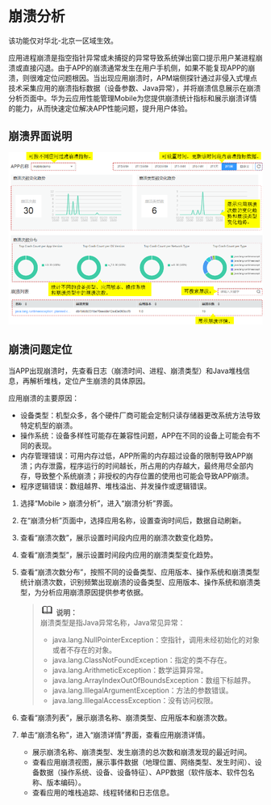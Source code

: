 # 崩溃分析<a name="apm_02_0040"></a>

该功能仅对华北-北京一区域生效。

应用进程崩溃是指空指针异常或未捕捉的异常导致系统弹出窗口提示用户某进程崩溃或直接闪退。由于APP的崩溃通常发生在用户手机侧，如果不能复现APP的崩溃，则很难定位问题根因。当出现应用崩溃时，APM端侧探针通过非侵入式埋点技术采集应用的崩溃指标数据（设备参数、Java异常），并将崩溃信息展示在崩溃分析页面中。华为云应用性能管理Mobile为您提供崩溃统计指标和展示崩溃详情的能力，从而快速定位解决APP性能问题，提升用户体验。

## 崩溃界面说明<a name="zh-cn_topic_0171729830_section14639171696"></a>

![](figures/Crash分析界面.png)

## 崩溃问题定位<a name="zh-cn_topic_0171729830_section16289134174610"></a>

当APP出现崩溃时，先查看日志（崩溃时间、进程、崩溃类型）和Java堆栈信息，再解析堆栈，定位产生崩溃的具体原因。

应用崩溃的主要原因：

-   设备类型：机型众多，各个硬件厂商可能会定制只读存储器更改系统方法导致特定机型的崩溃。
-   操作系统：设备多样性可能存在兼容性问题，APP在不同的设备上可能会有不同的表现。
-   内存管理错误：可用内存过低，APP所需的内存超过设备的限制导致APP崩溃；内存泄露，程序运行的时间越长，所占用的内存越大，最终用尽全部内存，导致整个系统崩溃；非授权的内存位置的使用也可能会导致APP崩溃。
-   程序逻辑错误：数组越界、堆栈溢出、并发操作或逻辑错误。

1.  选择“Mobile \> 崩溃分析”，进入“崩溃分析”界面。
2.  在“崩溃分析”页面中，选择应用名称，设置查询时间后，数据自动刷新。
3.  查看“崩溃次数”，展示设置时间段内应用的崩溃次数变化趋势。
4.  查看“崩溃类型”，展示设置时间段内应用的崩溃类型变化趋势。
5.  查看“崩溃次数分布”，按照不同的设备类型、应用版本、操作系统和崩溃类型统计崩溃次数，识别频繁出现崩溃的设备类型、应用版本、操作系统和崩溃类型，为分析应用崩溃原因提供参考依据。

    >![](public_sys-resources/icon-note.gif) **说明：**   
    >崩溃类型是指Java异常名称，Java常见异常：  
    >-   java.lang.NullPointerException：空指针，调用未经初始化的对象或者不存在的对象。  
    >-   java.lang.ClassNotFoundException：指定的类不存在。  
    >-   java.lang.ArithmeticException：数学运算异常。  
    >-   java.lang.ArrayIndexOutOfBoundsException：数组下标越界。  
    >-   java.lang.IllegalArgumentException：方法的参数错误。  
    >-   java.lang.IllegalAccessException：没有访问权限。  

6.  查看“崩溃列表”，展示崩溃名称、崩溃类型、应用版本和崩溃次数。
7.  单击“崩溃名称”，进入“崩溃详情”界面，查看应用崩溃详情。
    -   展示崩溃名称、崩溃类型、发生崩溃的总次数和崩溃发现的最近时间。
    -   查看应用崩溃视图，展示事件数据（地理位置、网络类型、发生时间）、设备数据（操作系统、设备、设备特征）、APP数据（软件版本、软件包名称、版本编码）。
    -   查看应用的堆栈追踪、线程转储和日志信息。


